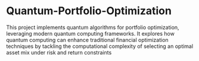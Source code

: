 # Quantum-Portfolio-Optimization
This project implements quantum algorithms for portfolio optimization, leveraging modern quantum computing frameworks. It explores how quantum computing can enhance traditional financial optimization techniques by tackling the computational complexity of selecting an optimal asset mix under risk and return constraints
